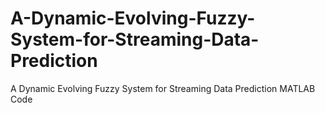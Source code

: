 # A-Dynamic-Evolving-Fuzzy-System-for-Streaming-Data-Prediction
A Dynamic Evolving Fuzzy System for Streaming Data Prediction MATLAB Code
